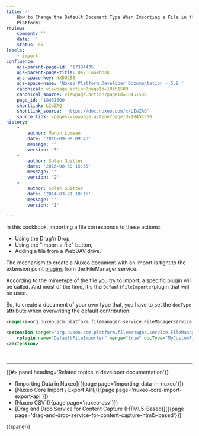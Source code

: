 ```yaml
---
title: >-
    How to Change the Default Document Type When Importing a File in the Nuxeo
    Platform?
review:
    comment: ''
    date: ''
    status: ok
labels:
    - import
confluence:
    ajs-parent-page-id: '17334435'
    ajs-parent-page-title: Dev Cookbook
    ajs-space-key: NXDOC58
    ajs-space-name: 'Nuxeo Platform Developer Documentation - 5.8 '
    canonical: viewpage.action?pageId=18451500
    canonical_source: viewpage.action?pageId=18451500
    page_id: '18451500'
    shortlink: LIwZAQ
    shortlink_source: 'https://doc.nuxeo.com/x/LIwZAQ'
    source_link: /pages/viewpage.action?pageId=18451500
history:
    - 
        author: Manon Lumeau
        date: '2016-09-08 09:43'
        message: ''
        version: '3'
    - 
        author: Solen Guitter
        date: '2016-08-30 15:35'
        message: ''
        version: '2'
    - 
        author: Solen Guitter
        date: '2014-03-21 18:15'
        message: ''
        version: '1'

---
```

In this cookbook, importing a file corresponds to these actions:

*   Using the Drag'n Drop,
*   Using the "Import a file" button,
*   Adding a file from a WebDAV drive.

The mechanism to create a Nuxeo document with an import is tight to the extension point [plugins](http://explorer.nuxeo.org/nuxeo/site/distribution/Nuxeo%20Platform-5.8//viewExtensionPoint/org.nuxeo.ecm.platform.filemanager.service.FileManagerService--plugins) from the FileManager service.

According to the mimetype of the file you try to import, a specific plugin will be called. And most of the time, it's the `DefaultFileImporter`plugin that will be used.

So, to create a document of your own type that, you have to set the&nbsp;`docType` attribute when overwriting the default contribution:

```xml
<require>org.nuxeo.ecm.platform.filemanager.service.FileManagerService.Plugins</require>

<extension target="org.nuxeo.ecm.platform.filemanager.service.FileManagerService" point="plugins">
    <plugin name="DefaultFileImporter" merge="true" docType="MyCustomFileType" />
</extension>
```

&nbsp;

* * *

<div class="row" data-equalizer data-equalize-on="medium"><div class="column medium-6">{{#> panel heading='Related topics in developer documentation'}}

*   [Importing Data in Nuxeo]({{page page='importing-data-in-nuxeo'}})
*   [Nuxeo Core Import / Export API]({{page page='nuxeo-core-import-export-api'}})
*   [Nuxeo CSV]({{page page='nuxeo-csv'}})
*   [Drag and Drop Service for Content Capture (HTML5-Based)]({{page page='drag-and-drop-service-for-content-capture-html5-based'}})

{{/panel}}</div><div class="column medium-6">

&nbsp;

&nbsp;

</div></div>